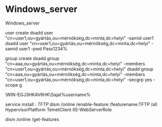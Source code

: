 # Windows_server
Windows_server

user create
 dsadd user "cn=user1,ou=gyártás,ou=mérnökség,dc=minta,dc=helyi" -samid user1
dsadd user "cn=user1,ou=gyártás,ou=mérnökség,dc=minta,dc=helyi" -samid user1 -pwd Pass1234%


 group create
 dsadd group "cn=aaa,ou=gyártás,ou=mérnökség,dc=minta,dc=helyi" -members "cn=user1,ou=gyártás,ou=mérnökség,dc=minta,dc=helyi"
dsadd group "cn=aaa,ou=gyártás,ou=mérnökség,dc=minta,dc=helyi" -members "cn=user1,ou=gyártás,ou=mérnökség,dc=minta,dc=helyi" -secgrp yes -scope g

\\WIN-EGJ3HKAV6HK\Sajat\%username%


service install : *TFTP*
dism /online /enable-feature /featurename:TFTP /all
HypervisorPlatform
TelnetClient
IIS-WebServerRole

dism /online /get-features
